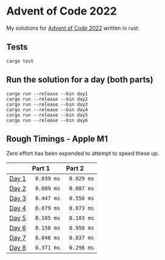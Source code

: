 # Advent of Code 2022

My solutions for [Advent of Code 2022](https://adventofcode.com/2022) written in rust.

## Tests

```
cargo test
```

## Run the solution for a day (both parts)

```
cargo run --release --bin day1
cargo run --release --bin day2
cargo run --release --bin day3
cargo run --release --bin day4
cargo run --release --bin day5
cargo run --release --bin day6
```

## Rough Timings - Apple M1

Zero effort has been expended to attempt to speed these up.

|                                                | Part 1      | Part 2      |
|:-----------------------------------------------|:------------|:------------|
| [Day 1](https://adventofcode.com/2022/day/1)   | ` 0.039 ms` | ` 0.029 ms` |
| [Day 2](https://adventofcode.com/2022/day/2)   | ` 0.089 ms` | ` 0.087 ms` |
| [Day 3](https://adventofcode.com/2022/day/3)   | ` 0.447 ms` | ` 0.550 ms` |
| [Day 4](https://adventofcode.com/2022/day/4)   | ` 0.079 ms` | ` 0.073 ms` |
| [Day 5](https://adventofcode.com/2022/day/5)   | ` 0.105 ms` | ` 0.103 ms` |
| [Day 6](https://adventofcode.com/2022/day/6)   | ` 0.158 ms` | ` 0.950 ms` |
| [Day 7](https://adventofcode.com/2022/day/7)   | ` 0.046 ms` | ` 0.037 ms` |
| [Day 8](https://adventofcode.com/2022/day/7)   | ` 0.371 ms` | ` 0.298 ms` |
